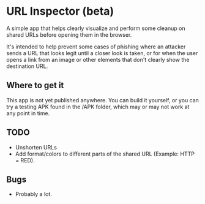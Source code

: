 # URL Inspector (beta)

A simple app that helps clearly visualize and perform some cleanup on shared URLs before opening them in the browser.

It's intended to help prevent some cases of phishing where an attacker sends a URL that looks legit until a closer look is taken, or for when the user opens a link from an image or other elements that don't clearly show the destination URL.

## Where to get it

This app is not yet published anywhere. You can build it yourself, or you can try a testing APK found in the /APK folder, which may or may not work at any point in time.

## TODO
- Unshorten URLs
- Add format/colors to different parts of the shared URL (Example: HTTP = RED).

## Bugs
- Probably a lot.